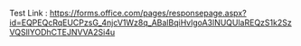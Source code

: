 Test Link : https://forms.office.com/pages/responsepage.aspx?id=EQPEQcRqEUCPzsG_4njcV1Wz8q_ABalBqiHvlgoA3lNUQUlaREQzS1k2SzVQSllYODhCTEJNVVA2Si4u
